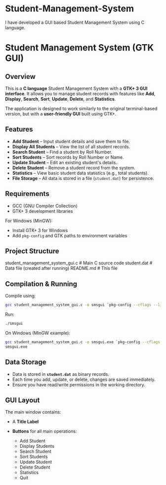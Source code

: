# Student-Management-System
I have developed a GUI based Student Management System using C language.

# Student Management System (GTK GUI)

## Overview

This is a **C language** Student Management System with a **GTK+ 3 GUI interface**.
It allows you to manage student records with features like **Add**, **Display**, **Search**, **Sort**, **Update**, **Delete**, and **Statistics**.

The application is designed to work similarly to the original terminal-based version, but with a **user-friendly GUI** built using GTK+.

## Features

* **Add Student** – Input student details and save them to file.
* **Display All Students** – View the list of all student records.
* **Search Student** – Find a student by Roll Number.
* **Sort Students** – Sort records by Roll Number or Name.
* **Update Student** – Edit an existing student's details.
* **Delete Student** – Remove a student record from the system.
* **Statistics** – View basic student data statistics (e.g., total students).
* **File Storage** – All data is stored in a file (`student.dat`) for persistence.

## Requirements

* GCC (GNU Compiler Collection)
* GTK+ 3 development libraries

For Windows (MinGW):

* Install GTK+ 3 for Windows
* Add `pkg-config` and GTK paths to environment variables


## Project Structure

student_management_system_gui.c   # Main C source code
student.dat                       # Data file (created after running)
README.md                         # This file

## Compilation & Running

Compile using:
```bash
gcc student_management_system_gui.c -o smsgui `pkg-config --cflags --libs gtk+-3.0`
```
Run:
```bash
./smsgui
```
On Windows (MinGW example):

```bash
gcc student_management_system_gui.c -o smsgui.exe `pkg-config --cflags --libs gtk+-3.0`
smsgui.exe
```

## Data Storage

* Data is stored in **`student.dat`** as binary records.
* Each time you add, update, or delete, changes are saved immediately.
* Ensure you have read/write permissions in the working directory.

## GUI Layout

The main window contains:

* A **Title Label**
* **Buttons** for all main operations:

  * Add Student
  * Display Students
  * Search Student
  * Sort Students
  * Update Student
  * Delete Student
  * Statistics
  * Quit
